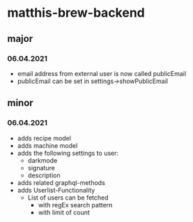 # matthis-brew-backend

## major

### 06.04.2021
- email address from external user is now called publicEmail
- publicEmail can be set in settings->showPublicEmail

## minor

### 06.04.2021
- adds recipe model
- adds machine model
- adds the following settings to user:
  - darkmode
  - signature
  - description
- adds related graphql-methods
- adds Userlist-Functionality
  - List of users can be fetched
    - with regEx search pattern
    - with limit of count  
